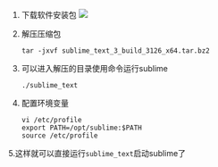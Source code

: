 1. 下载软件安装包
![](assets/markdown-img-paste-20171130143442174.png)

2. 解压压缩包

       tar -jxvf sublime_text_3_build_3126_x64.tar.bz2
3. 可以进入解压的目录使用命令运行sublime

       ./sublime_text
4. 配置环境变量

       vi /etc/profile
       export PATH=/opt/sublime:$PATH
       source /etc/profile
5.这样就可以直接运行`sublime_text`启动sublime了

